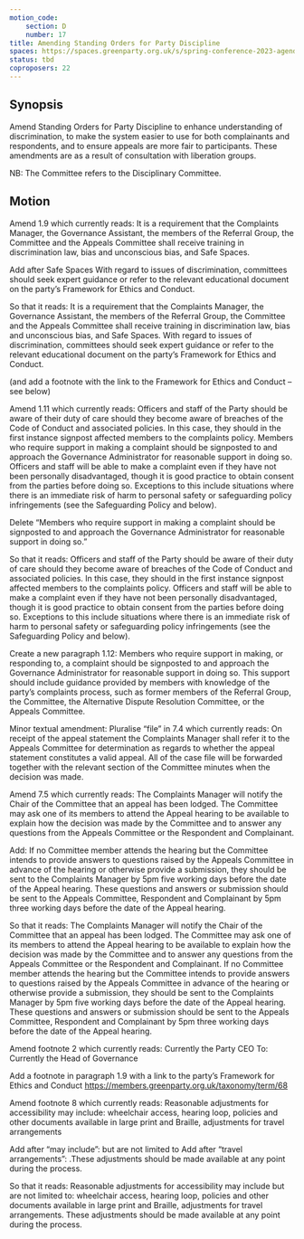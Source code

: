```yaml
---
motion_code:
	section: D
	number: 17
title: Amending Standing Orders for Party Discipline
spaces: https://spaces.greenparty.org.uk/s/spring-conference-2023-agenda-forum/?contentId=117076
status: tbd
coproposers: 22
---
```

## Synopsis
Amend Standing Orders for Party Discipline to enhance understanding of discrimination, to make the system easier to use for both complainants and respondents, and to ensure appeals are more fair to participants. These amendments are as a result of consultation with liberation groups.

NB: The Committee refers to the Disciplinary Committee.

## Motion
Amend 1.9 which currently reads:
It is a requirement that the Complaints Manager, the Governance Assistant, the members of the Referral Group, the Committee and the Appeals Committee shall receive training in discrimination law, bias and unconscious bias, and Safe Spaces.

Add after Safe Spaces
With regard to issues of discrimination, committees should seek expert guidance or refer to the relevant educational document on the party’s Framework for Ethics and Conduct.

So that it reads:
It is a requirement that the Complaints Manager, the Governance Assistant, the members of the Referral Group, the Committee and the Appeals Committee shall receive training in discrimination law, bias and unconscious bias, and Safe Spaces. With regard to issues of discrimination, committees should seek expert guidance or refer to the relevant educational document on the party’s Framework for Ethics and Conduct.

(and add a footnote with the link to the Framework for Ethics and Conduct – see below)

Amend 1.11 which currently reads:
Officers and staff of the Party should be aware of their duty of care should they become aware of breaches of the Code of Conduct and associated policies. In this case, they should in the first instance signpost affected members to the complaints policy. Members who require support in making a complaint should be signposted to and approach the Governance Administrator for reasonable support in doing so. Officers and staff will be able to make a complaint even if they have not been personally disadvantaged, though it is good practice to obtain consent from the parties before doing so. Exceptions to this include situations where there is an immediate risk of harm to personal safety or safeguarding policy infringements (see the Safeguarding Policy and below).

Delete “Members who require support in making a complaint should be signposted to and approach the Governance Administrator for reasonable support in doing so.”

So that it reads:
Officers and staff of the Party should be aware of their duty of care should they become aware of breaches of the Code of Conduct and associated policies. In this case, they should in the first instance signpost affected members to the complaints policy. Officers and staff will be able to make a complaint even if they have not been personally disadvantaged, though it is good practice to obtain consent from the parties before doing so. Exceptions to this include situations where there is an immediate risk of harm to personal safety or safeguarding policy infringements (see the Safeguarding Policy and below).

Create a new paragraph 1.12:
Members who require support in making, or responding to, a complaint should be signposted to and approach the Governance Administrator for reasonable support in doing so. This support should include guidance provided by members with knowledge of the party’s complaints process, such as former members of the Referral Group, the Committee, the Alternative Dispute Resolution Committee, or the Appeals Committee.

Minor textual amendment:
Pluralise “file” in 7.4 which currently reads:
On receipt of the appeal statement the Complaints Manager shall refer it to the Appeals Committee for determination as regards to whether the appeal statement constitutes a valid appeal. All of the case file will be forwarded together with the relevant section of the Committee minutes when the decision was made.

Amend 7.5 which currently reads:
The Complaints Manager will notify the Chair of the Committee that an appeal has been lodged. The Committee may ask one of its members to attend the Appeal hearing to be available to explain how the decision was made by the Committee and to answer any questions from the Appeals Committee or the Respondent and Complainant.

Add:
If no Committee member attends the hearing but the Committee intends to provide answers to questions raised by the Appeals Committee in advance of the hearing or otherwise provide a submission, they should be sent to the Complaints Manager by 5pm five working days before the date of the Appeal hearing. These questions and answers or submission should be sent to the Appeals Committee, Respondent and Complainant by 5pm three working days before the date of the Appeal hearing.

So that it reads:
The Complaints Manager will notify the Chair of the Committee that an appeal has been lodged. The Committee may ask one of its members to attend the Appeal hearing to be available to explain how the decision was made by the Committee and to answer any questions from the Appeals Committee or the Respondent and Complainant.
If no Committee member attends the hearing but the Committee intends to provide answers to questions raised by the Appeals Committee in advance of the hearing or otherwise provide a submission, they should be sent to the Complaints Manager by 5pm five working days before the date of the Appeal hearing. These questions and answers or submission should be sent to the Appeals Committee, Respondent and Complainant by 5pm three working days before the date of the Appeal hearing.

Amend footnote 2 which currently reads:
Currently the Party CEO
To:
Currently the Head of Governance

Add a footnote in paragraph 1.9 with a link to the party’s Framework for Ethics and Conduct https://members.greenparty.org.uk/taxonomy/term/68

Amend footnote 8 which currently reads:
Reasonable adjustments for accessibility may include: wheelchair access, hearing loop, policies and other documents available in large print and Braille, adjustments for travel arrangements

Add after “may include”: but are not limited to
Add after “travel arrangements”: .These adjustments should be made available at any point during the process.

So that it reads:
Reasonable adjustments for accessibility may include but are not limited to: wheelchair access, hearing loop, policies and other documents available in large print and Braille, adjustments for travel arrangements. These adjustments should be made available at any point during the process.

